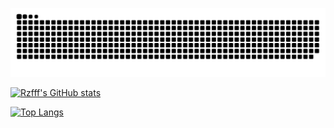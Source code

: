 <!-- ### Hi there 👋 -->

<!--
**rzfff/rzfff** is a ✨ _special_ ✨ repository because its `README.md` (this file) appears on your GitHub profile.

Here are some ideas to get you started:

- 🔭 I’m currently working on ...
- 🌱 I’m currently learning ...
- 👯 I’m looking to collaborate on ...
- 🤔 I’m looking for help with ...
- 💬 Ask me about ...
- 📫 How to reach me: ...
- 😄 Pronouns: ...
- ⚡ Fun fact: ...
-->

<!--
![](https://cdn.jsdelivr.net/gh/rzfff/rzfff@main/github-contribution-grid-snake.svg)
-->
<!-- ### My GitHub Contributions -->
![](https://raw.githubusercontent.com/rzfff/rzfff/main/github-contribution-grid-snake.svg)

[![Rzfff's GitHub stats](https://github-readme-stats.vercel.app/api?username=Rzfff&show_icons=true&count_private=true&include_all_commits=true&rank_icon=github)](https://github.com/anuraghazra/github-readme-stats)

[![Top Langs](https://github-readme-stats.vercel.app/api/top-langs?username=Rzfff&layout=donut)](https://github.com/anuraghazra/github-readme-stats)
